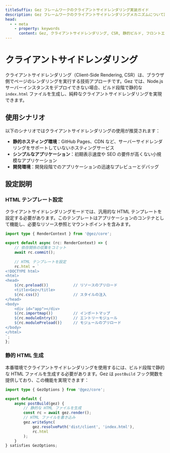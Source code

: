 ```yaml
---
titleSuffix: Gez フレームワークのクライアントサイドレンダリング実装ガイド
description: Gez フレームワークのクライアントサイドレンダリングメカニズムについて詳しく説明します。静的ビルド、デプロイ戦略、ベストプラクティスを含め、サーバーレス環境で効率的なフロントエンドレンダリングを実現するための開発者向けガイドです。
head:
  - - meta
    - property: keywords
      content: Gez, クライアントサイドレンダリング, CSR, 静的ビルド, フロントエンドレンダリング, サーバーレスデプロイ, パフォーマンス最適化
---
```


# クライアントサイドレンダリング

クライアントサイドレンダリング（Client-Side Rendering, CSR）は、ブラウザ側でページのレンダリングを実行する技術アプローチです。Gez では、Node.js サーバーインスタンスをデプロイできない場合、ビルド段階で静的な `index.html` ファイルを生成し、純粋なクライアントサイドレンダリングを実現できます。

## 使用シナリオ

以下のシナリオではクライアントサイドレンダリングの使用が推奨されます：

- **静的ホスティング環境**：GitHub Pages、CDN など、サーバーサイドレンダリングをサポートしていないホスティングサービス
- **シンプルなアプリケーション**：初期表示速度や SEO の要件が高くない小規模なアプリケーション
- **開発環境**：開発段階でのアプリケーションの迅速なプレビューとデバッグ

## 設定説明

### HTML テンプレート設定

クライアントサイドレンダリングモードでは、汎用的な HTML テンプレートを設定する必要があります。このテンプレートはアプリケーションのコンテナとして機能し、必要なリソース参照とマウントポイントを含みます。

```ts title="src/entry.server.ts"
import type { RenderContext } from '@gez/core';

export default async (rc: RenderContext) => {
    // 依存関係の収集をコミット
    await rc.commit();
    
    // HTML テンプレートを設定
    rc.html = `
<!DOCTYPE html>
<html>
<head>
    ${rc.preload()}           // リソースのプリロード
    <title>Gez</title>
    ${rc.css()}               // スタイルの注入
</head>
<body>
    <div id="app"></div>
    ${rc.importmap()}         // インポートマップ
    ${rc.moduleEntry()}       // エントリーモジュール
    ${rc.modulePreload()}     // モジュールのプリロード
</body>
</html>
`;
};
```

### 静的 HTML 生成

本番環境でクライアントサイドレンダリングを使用するには、ビルド段階で静的な HTML ファイルを生成する必要があります。Gez は `postBuild` フック関数を提供しており、この機能を実現できます：

```ts title="src/entry.node.ts"
import type { GezOptions } from '@gez/core';

export default {
    async postBuild(gez) {
        // 静的な HTML ファイルを生成
        const rc = await gez.render();
        // HTML ファイルを書き込み
        gez.writeSync(
            gez.resolvePath('dist/client', 'index.html'),
            rc.html
        );
    }
} satisfies GezOptions;
```